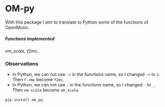 # OM-py 

With this package I aim to translate to Python some of the functions of OpenMusic.

##### Functions implemented

_om_scale, f2mc_. 

### Observations

* In Python, we can not use `->` in the functions name, so I changed `->` to `2`. Then `f->mc` become `f2mc`. 
* In Python, we can not use `-` in the functions name, so I changed `-` to `_`. Then `om-scale` become `om_scale`.

`pip install om_py`.



